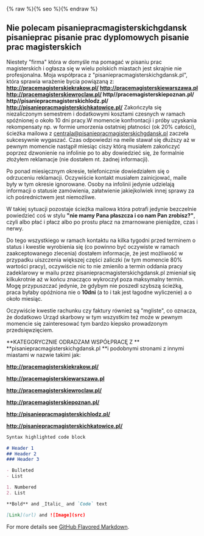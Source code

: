  {% raw %}{% seo %}{% endraw %}
 <head>
  <meta charset="UTF-8">
  <meta name="description" content="Nie polecam pisaniepracmagisterskich gdansk wroclaw poznan krakow warszawa lodz torun">
  <meta name="keywords" content="pisanieprac, pisaniepracmagisterskich, pisaniepracdyplomowych">
  <meta name="author" content="Nie polecam pisanie prac">
  <meta name="viewport" content="width=device-width, initial-scale=1.0">
</head> 

## Nie polecam pisaniepracmagisterskichgdansk pisanieprac pisanie prac dyplomowych pisanie prac magisterskich

Niestety "firma" która w domyśle ma pomagać w pisaniu prac magisterskich i ogłasza się w  wielu polskich miastach jest skrajnie nie profesjonalna. Moja współpraca z "pisaniepracmagisterskichgdansk.pl",
która sprawia wrażenie bycia powiązaną z:
**http://pracemagisterskiekrakow.pl/
http://pracemagisterskiewarszawa.pl
http://pracemagisterskiewroclaw.pl/
http//pracemagisterskiepoznan.pl/
http//pisaniepracmagisterskichlodz.pl/
http://pisaniepracmagisterskichkatowice.pl/**
Zakończyła się niezaliczonym semestrem i dodatkowymi kosztami czesnych w ramach spóźnionej o około 10 dni pracy.W momencie konfrontacji i próby uzyskania rekompensaty np. w formie umorzenia ostatniej płatności (ok 20% całości), ścieżka mailowa z centrala@pisaniepracmagisterskichgdansk.pl zaczeła sukcesywnie wygaszać. Czas odpowiedzi na meile stawał się dłuższy aż w pewnym momencie nastąpił miesiąc ciszy którą musiałem zakończyć poprzez dzwonienie na infolinie po to aby dowiedzieć się, że formalnie złożyłem reklamacje (nie dostałem nt. żadnej informacji).

Po ponad miesięcznym okresie, telefonicznie dowiedziałem się o odrzuceniu reklamacji. Oczywiście kontakt musiałem zainicjować, maile były w tym okresie ignorowane. Osoby na infolinii jedynie udzielają informacji o statusie zamówienia, załatwienie jakiejkolwiek innej sprawy za ich pośrednictwem jest niemożliwe.

W takiej sytuacji pozostaje ścieżka mailowa która potrafi jedynie bezczelnie powiedzieć coś w stylu **"nie mamy Pana płaszcza i co nam Pan zrobisz?"**, czyli albo płać i płacz albo po prostu płacz na zmarnowane pieniądze, czas i nerwy.

Do tego wszystkiego w ramach kontaktu na kilka tygodni przed terminem o status i kwestie wyrobienia się (co powinno być oczywiste w ramach zaakceptowanego zlecenia) dostałem informacje, że jest możliwość w przypadku uiszczenia większej części zaliczki (w tym momencie 80% wartości pracy), oczywiście nic to nie zmienilo a termin oddania pracy zadeklarowy w mailu przez  pisaniepracmagisterskichgdansk.pl zmieniał się kilkukrotnie aż w końcu znacząco wykroczył poza maksymalny termin. Mogę przypuszczać jedynie, że gdybym nie poszedl szybszą ścieżką, praca byłaby opóźniona nie o <strong>10dni </strong>(a to i tak jest łagodne wyliczenie) a o około miesiąc.

Oczywiście kwestie rachunku czy faktury również są "mgliste", co oznacza, że dodatkowo Urząd skarbowy w tym wszystkim też może w pewnym momencie się zainteresować tym bardzo kiepsko prowadzonym przedsięwzięciem.

**KATEGORYCZNIE ODRADZAM WSPÓŁPRACĘ Z ** **pisaniepracmagisterskichgdansk.pl **i podobnymi stronami z innymi miastami w nazwie takimi jak:

**http://pracemagisterskiekrakow.pl/**

**http://pracemagisterskiewarszawa.pl**

**http://pracemagisterskiewroclaw.pl/**

**http://pracemagisterskiepoznan.pl/**

**http://pisaniepracmagisterskichlodz.pl/**

**http://pisaniepracmagisterskichkatowice.pl/**

```markdown
Syntax highlighted code block

# Header 1
## Header 2
### Header 3

- Bulleted
- List

1. Numbered
2. List

**Bold** and _Italic_ and `Code` text

[Link](url) and ![Image](src)
```

For more details see [GitHub Flavored Markdown](https://guides.github.com/features/mastering-markdown/).


